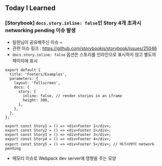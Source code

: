 ## Today I Learned

### [Storybook] `docs.story.inline: false`인 Story 4개 초과시 networking pending 이슈 발생

- 팀원님이 공유해주신 이슈 ~
- 관련 이슈 링크 : https://github.com/storybookjs/storybook/issues/25046
- `docs.story.inline: false` 옵션은 스토리를 인라인으로 표시하지 않고 별도의 페이지에 표시

```Jsx
export default {
  title: 'Footers/Examples',
  parameters: {
    layout: 'fullscreen',
    docs: {
      story: {
        inline: false, // render stories in an iframe
        height: 300,
      },
    },
  },
};

export const Story1 = () => <div>Footer 1</div>;
export const Story2 = () => <div>Footer 2</div>;
export const Story3 = () => <div>Footer 3</div>;
export const Story4 = () => <div>Footer 4</div>;
export const Story5 = () => <div>Footer 5</div>; // 여기서부터 network pending
```

- 메모리 이슈로 Webpack dev server에 영향을 주는 모양

